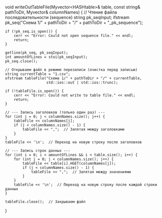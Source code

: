 void writeOutTableFile(Myvector<HASHtable<string>>& table, const string& pathToDir, 
                       Myvector<string>& columnNames)
{
    // Чтение файла последовательности (sequence)
    string pk_seqInput;
    ifstream pk_seq("Схема 1/" + pathToDir + "/" + pathToDir + "_pk_sequence");

    if (!pk_seq.is_open()) {
        cerr << "Error: Could not open sequence file." << endl;
        return;
    }

    getline(pk_seq, pk_seqInput);
    int amountOfLines = stoi(pk_seqInput);
    pk_seq.close();

    // Открываем файл в режиме перезаписи (очистка перед записью)
    string currentTable = "1.csv";
    ofstream tableFile("Схема 1/" + pathToDir + "/" + currentTable, 
                       std::ios::out | std::ios::trunc);

    if (!tableFile.is_open()) {
        cerr << "Error: Could not write to table file." << endl;
        return;
    }

    // --- Запись заголовков (только один раз) ---
    for (int j = 0; j < columnNames.size(); j++) {
        tableFile << columnNames[j];
        if (j < columnNames.size() - 1) {
            tableFile << ",";  // Запятая между заголовками
        }
    }
    tableFile << '\n';  // Переход на новую строку после заголовков

    // --- Запись строк данных ---
    for (int i = 0; i < amountOfLines && i < table.size(); i++) {
        for (int j = 0; j < columnNames.size(); j++) {
            tableFile << table[i].HGET(columnNames[j]);
            if (j < columnNames.size() - 1) {
                tableFile << ",";  // Запятая между значениями
            }
        }
        tableFile << '\n';  // Переход на новую строку после каждой строки данных
    }

    tableFile.close();  // Закрываем файл
}
